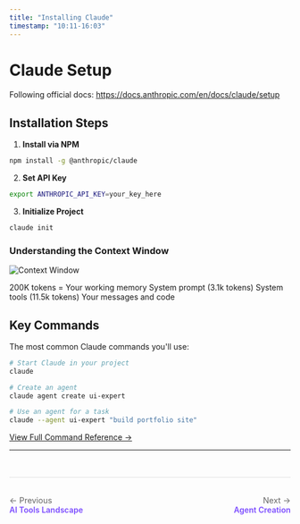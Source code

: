 ```yaml
---
title: "Installing Claude"
timestamp: "10:11-16:03"
---
```


# Claude Setup

Following official docs: https://docs.anthropic.com/en/docs/claude/setup

## Installation Steps

1. **Install via NPM**
```bash
npm install -g @anthropic/claude
```

2. **Set API Key**
```bash
export ANTHROPIC_API_KEY=your_key_here
```

3. **Initialize Project**
```bash
claude init
```

### Understanding the Context Window

![Context Window](/episodes/01-portfolio-no-code/diagrams/frames/frame-5.svg)

200K tokens = Your working memory
System prompt (3.1k tokens)
System tools (11.5k tokens)
Your messages and code

## Key Commands

The most common Claude commands you'll use:

```bash
# Start Claude in your project
claude

# Create an agent
claude agent create ui-expert

# Use an agent for a task
claude --agent ui-expert "build portfolio site"
```

[View Full Command Reference →](claude-commands.md)

---

<div class="navigation-footer" style="display: flex; justify-content: space-between; margin-top: 3rem; padding: 2rem 0; border-top: 1px solid #e0e0e0;">
  <div>
    <a href="02-ai-tools-landscape.md" style="text-decoration: none;">
      <div style="color: #666; font-size: 0.9rem;">← Previous</div>
      <div style="color: #7c4dff; font-weight: 600;">AI Tools Landscape</div>
    </a>
  </div>
  <div style="text-align: right;">
    <a href="04-agent-creation.md" style="text-decoration: none;">
      <div style="color: #666; font-size: 0.9rem;">Next →</div>
      <div style="color: #7c4dff; font-weight: 600;">Agent Creation</div>
    </a>
  </div>
</div>